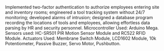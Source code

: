 Implemented two-factor authentication to authorize employees entering site and inventory rooms; engineered a tool tracking system without 24/7 monitoring; developed alarms of intrusion; designed a database program recording the locations of tools and employees, allowing effortless data parsing by HR and security personnel.
Microcontroller Used: Arduino Mega.
Sensors used: HC-SR501 PIR Motion Sensor Module and RC522 RFID Module.
Actuators Used: Membrane Switch Module, LCD1602 Module, 10k Potentiometer, Passive Buzzer, Servo Motor, Pushbutton.
